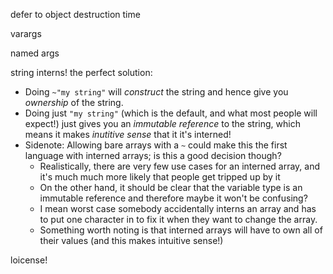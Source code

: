defer to object destruction time

varargs

named args

string interns! the perfect solution:

* Doing `~"my string"` will _construct_ the string and hence give you _ownership_ of the string.
* Doing just `"my string"` (which is the default, and what most people will expect!) just gives you an _immutable
  reference_ to the string, which means it makes _inutitive sense_ that it it's interned!
* Sidenote: Allowing bare arrays with a `~` could make this the first language with interned arrays; is this a good
  decision though?
    * Realistically, there are very few use cases for an interned array, and it's much much more likely that people get
      tripped up by it
    * On the other hand, it should be clear that the variable type is an immutable reference and therefore maybe it
      won't be confusing?
    * I mean worst case somebody accidentally interns an array and has to put one character in to fix it when they want
      to change the array.
    * Something worth noting is that interned arrays will have to own all of their values (and this makes intuitive
      sense!)

loicense!
